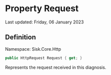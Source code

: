 # Property Request
Last updated: Friday, 06 January 2023

## Definition
Namespace: Sisk.Core.Http

```csharp
public HttpRequest Request { get; }
```

Represents the request received in this diagnosis.

